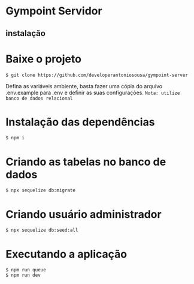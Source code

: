 # Gympoint Servidor

## instalação

# Baixe o projeto

```
$ git clone https://github.com/developerantoniosousa/gympoint-server
```

Defina as variáveis ambiente, basta fazer uma cópia do arquivo .env.example para .env e definir as suas configurações.
`Nota: utilize banco de dados relacional`

# Instalação das dependências

```
$ npm i
```

# Criando as tabelas no banco de dados

```
$ npx sequelize db:migrate
```

# Criando usuário administrador

```
$ npx sequelize db:seed:all
```

# Executando a aplicação

```
$ npm run queue
$ npm run dev
```
